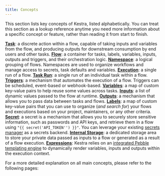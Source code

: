 ```yaml
---
title: Concepts
---
```


This section lists key concepts of Kestra, listed alphabetically. You can treat this section as a lookup reference anytime you need more information about a specific concept or feature, rather than reading it from start to finish.

[**Task**](tasks.md): a discrete action within a flow, capable of taking inputs and variables from the flow, and producing outputs for downstream consumption by end users and other tasks.
[**Flow**](flow.md): a container for tasks, labels, variables, inputs, outputs and triggers, and their orchestration logic.
[**Namespace**](namespace.md): a logical grouping of flows. Namespaces are used to organize workflows and manage access to secrets, task defaults and variables.
[**Execution**](execution.md): a single run of a flow.
[**Task Run**](execution.md#task-run): a single run of an individual task within a flow.
[**Triggers**](triggers/index.md): a mechanism that automates the execution of a flow. Triggers can be scheduled, event-based or webhook-based.
[**Variables**](variables.md): a map of custom key-value pairs to help reuse some values across tasks.
[**Inputs**](inputs.md): a list of dynamic values passed to the flow at runtime.
[**Outputs**](outputs.md): a mechanism that allows you to pass data between tasks and flows.
[**Labels**](labels.md): a map of custom key-value pairs that you can use to organize (_and search for_) your flows and executions based on your project, maintainers, or any other criteria.
[**Secret**](secret.md): a secret is a mechanism that allows you to securely store sensitive information, such as passwords and API keys, and retrieve them in a flow using `"{{ secret('API_TOKEN'') }}"`. You can leverage your existing [secrets manager](secrets-manager.md) as a secrets backend.
[**Internal Storage**](internal-storage): a dedicated storage area to store your private data passed as inputs to a flow or generated as a result of a flow execution.
[**Expressions**](expression/01.index.md): Kestra relies on an [integrated Pebble templating engine](pebble.md) to dynamically render variables, inputs and outputs within the execution context.

For a more detailed explanation on all main concepts, please refer to the following pages:

<ChildTableOfContents :max="2" />
